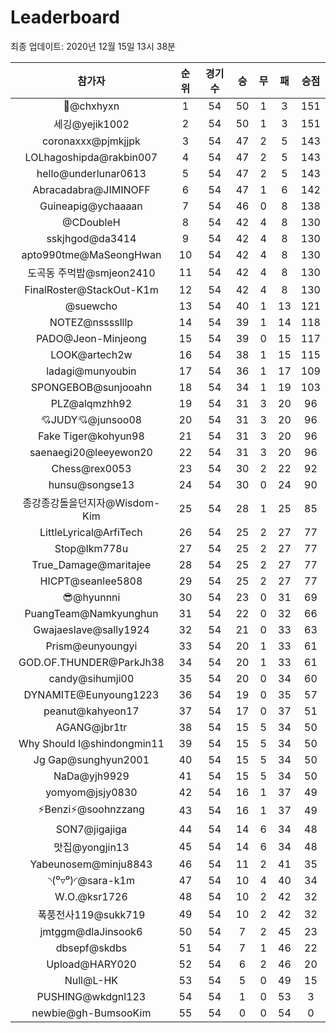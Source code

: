 # Leaderboard
최종 업데이트: 2020년 12월 15일 13시 38분




| 참가자 | 순위 | 경기수 | 승 | 무 | 패 | 승점 |
|:---:|:---:|:---:|:---:|:---:|:---:|:---:|
| 👑@chxhyxn | 1 | 54 | 50 | 1 | 3 | 151 |
| 세깅@yejik1002 | 2 | 54 | 50 | 1 | 3 | 151 |
| coronaxxx@pjmkjjpk | 3 | 54 | 47 | 2 | 5 | 143 |
| LOLhagoshipda@rakbin007 | 4 | 54 | 47 | 2 | 5 | 143 |
| hello@underlunar0613 | 5 | 54 | 47 | 2 | 5 | 143 |
| Abracadabra@JIMINOFF | 6 | 54 | 47 | 1 | 6 | 142 |
| Guineapig@ychaaaan | 7 | 54 | 46 | 0 | 8 | 138 |
| @CDoubleH | 8 | 54 | 42 | 4 | 8 | 130 |
| sskjhgod@da3414 | 9 | 54 | 42 | 4 | 8 | 130 |
| apto990tme@MaSeongHwan | 10 | 54 | 42 | 4 | 8 | 130 |
| 도곡동 주먹밥@smjeon2410 | 11 | 54 | 42 | 4 | 8 | 130 |
| FinalRoster@StackOut-K1m | 12 | 54 | 42 | 4 | 8 | 130 |
| @suewcho | 13 | 54 | 40 | 1 | 13 | 121 |
| NOTEZ@nsssslllp | 14 | 54 | 39 | 1 | 14 | 118 |
| PADO@Jeon-Minjeong | 15 | 54 | 39 | 0 | 15 | 117 |
| LOOK@artech2w | 16 | 54 | 38 | 1 | 15 | 115 |
| ladagi@munyoubin | 17 | 54 | 36 | 1 | 17 | 109 |
| SPONGEBOB@sunjooahn | 18 | 54 | 34 | 1 | 19 | 103 |
| PLZ@alqmzhh92 | 19 | 54 | 31 | 3 | 20 | 96 |
| 💘JUDY💘@junsoo08 | 20 | 54 | 31 | 3 | 20 | 96 |
| Fake Tiger@kohyun98 | 21 | 54 | 31 | 3 | 20 | 96 |
| saenaegi20@leeyewon20 | 22 | 54 | 31 | 3 | 20 | 96 |
| Chess@rex0053 | 23 | 54 | 30 | 2 | 22 | 92 |
| hunsu@songse13 | 24 | 54 | 30 | 0 | 24 | 90 |
| 종강종강돌을던지자@Wisdom-Kim | 25 | 54 | 28 | 1 | 25 | 85 |
| LittleLyrical@ArfiTech | 26 | 54 | 25 | 2 | 27 | 77 |
| Stop@lkm778u | 27 | 54 | 25 | 2 | 27 | 77 |
| True_Damage@maritajee | 28 | 54 | 25 | 2 | 27 | 77 |
| HICPT@seanlee5808 | 29 | 54 | 25 | 2 | 27 | 77 |
| 😎@hyunnni | 30 | 54 | 23 | 0 | 31 | 69 |
| PuangTeam@Namkyunghun | 31 | 54 | 22 | 0 | 32 | 66 |
| Gwajaeslave@sally1924 | 32 | 54 | 21 | 0 | 33 | 63 |
| Prism@eunyoungyi | 33 | 54 | 20 | 1 | 33 | 61 |
| GOD.OF.THUNDER@ParkJh38 | 34 | 54 | 20 | 1 | 33 | 61 |
| candy@sihumji00 | 35 | 54 | 20 | 0 | 34 | 60 |
| DYNAMITE@Eunyoung1223 | 36 | 54 | 19 | 0 | 35 | 57 |
| peanut@kahyeon17 | 37 | 54 | 17 | 0 | 37 | 51 |
| AGANG@jbr1tr | 38 | 54 | 15 | 5 | 34 | 50 |
| Why Should I@shindongmin11 | 39 | 54 | 15 | 5 | 34 | 50 |
| Jg Gap@sunghyun2001 | 40 | 54 | 15 | 5 | 34 | 50 |
| NaDa@yjh9929 | 41 | 54 | 15 | 5 | 34 | 50 |
| yomyom@jsjy0830 | 42 | 54 | 16 | 1 | 37 | 49 |
| ⚡Benzi⚡@soohnzzang | 43 | 54 | 16 | 1 | 37 | 49 |
| SON7@jigajiga | 44 | 54 | 14 | 6 | 34 | 48 |
| 맛집@yongjin13 | 45 | 54 | 14 | 6 | 34 | 48 |
| Yabeunosem@minju8843 | 46 | 54 | 11 | 2 | 41 | 35 |
| ◝(⁰▿⁰)◜@sara-k1m | 47 | 54 | 10 | 4 | 40 | 34 |
| W.O.@ksr1726 | 48 | 54 | 10 | 2 | 42 | 32 |
| 폭풍전사119@sukk719 | 49 | 54 | 10 | 2 | 42 | 32 |
| jmtggm@dlaJinsook6 | 50 | 54 | 7 | 2 | 45 | 23 |
| dbsepf@skdbs | 51 | 54 | 7 | 1 | 46 | 22 |
| Upload@HARY020 | 52 | 54 | 6 | 2 | 46 | 20 |
| Null@L-HK | 53 | 54 | 5 | 0 | 49 | 15 |
| PUSHING@wkdgnl123 | 54 | 54 | 1 | 0 | 53 | 3 |
| newbie@gh-BumsooKim | 55 | 54 | 0 | 0 | 54 | 0 |